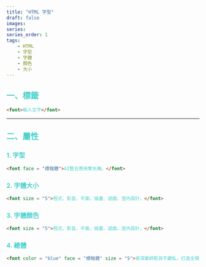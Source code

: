 ```yaml
---
title: "HTML 字型"
draft: false
images:
series: 
series_order: 1
tags:
    - HTML
    - 字型
    - 字體
    - 顏色
    - 大小
---
```

<font color = "#48d1cc">

## 一、標籤

```html
<font>輸入文字</font>
```

---
## 二、屬性 

### 1. 字型

```html
<font face = "標楷體">AI整合應用奪先機。</font>
```

### 2. 字體大小

```html
<font size = "5">程式、影音、平面、插畫、遊戲、室內設計，</font>
```

### 3. 字體顏色

```html
<font size = "5">程式、影音、平面、插畫、遊戲、室內設計，</font>
```

### 4. 總體
```html
<font color = "blue" face = "標楷體" size = "5">資深業師乾貨不藏私，打造全領域 AI通才。</font>
```
